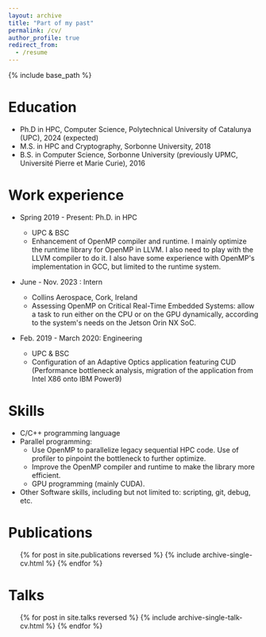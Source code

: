 ```yaml
---
layout: archive
title: "Part of my past"
permalink: /cv/
author_profile: true
redirect_from:
  - /resume
---
```


{% include base_path %}

Education
======
* Ph.D in HPC, Computer Science, Polytechnical University of Catalunya (UPC), 2024 (expected)
* M.S. in HPC and Cryptography, Sorbonne University, 2018
* B.S. in Computer Science, Sorbonne University (previously UPMC, Université Pierre et Marie Curie), 2016

Work experience
======
* Spring 2019 - Present: Ph.D. in HPC
  * UPC & BSC
  * Enhancement of OpenMP compiler and runtime. I mainly optimize the runtime library for OpenMP in LLVM. I also need to play with the LLVM compiler to do it. I also have some experience with OpenMP's implementation in GCC, but limited to the runtime system.

* June - Nov. 2023 : Intern
  * Collins Aerospace, Cork, Ireland
  * Assessing OpenMP on Critical Real-Time Embedded Systems: allow a task to run either on the CPU or on the GPU dynamically, according to the system's needs on the Jetson Orin NX SoC.

* Feb. 2019 - March 2020: Engineering
  * UPC & BSC
  * Configuration of an Adaptive Optics application featuring CUD (Performance bottleneck analysis, migration of the application from Intel X86 onto IBM Power9)

Skills
======
* C/C++ programming language
* Parallel programming:
  * Use OpenMP to parallelize legacy sequential HPC code. Use of profiler to pinpoint the bottleneck to further optimize.
  * Improve the OpenMP compiler and runtime to make the library more efficient.
  * GPU programming (mainly CUDA).
* Other Software skills, including but not limited to: scripting, git, debug, etc.

Publications
======
  <ul>{% for post in site.publications reversed %}
    {% include archive-single-cv.html %}
  {% endfor %}</ul>
  
Talks
======
  <ul>{% for post in site.talks reversed %}
    {% include archive-single-talk-cv.html  %}
  {% endfor %}</ul>

<!-- Service and leadership
======
* Currently signed in to 43 different slack teams -->
